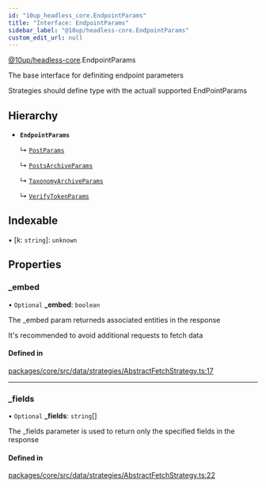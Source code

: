 ```yaml
---
id: "10up_headless_core.EndpointParams"
title: "Interface: EndpointParams"
sidebar_label: "@10up/headless-core.EndpointParams"
custom_edit_url: null
---
```


[@10up/headless-core](../modules/10up_headless_core.md).EndpointParams

The base interface for definiting endpoint parameters

Strategies should define type with the actuall supported EndPointParams

## Hierarchy

- **`EndpointParams`**

  ↳ [`PostParams`](10up_headless_core.PostParams.md)

  ↳ [`PostsArchiveParams`](10up_headless_core.PostsArchiveParams.md)

  ↳ [`TaxonomyArchiveParams`](10up_headless_core.TaxonomyArchiveParams.md)

  ↳ [`VerifyTokenParams`](10up_headless_core.VerifyTokenParams.md)

## Indexable

▪ [k: `string`]: `unknown`

## Properties

### \_embed

• `Optional` **\_embed**: `boolean`

The _embed param returneds associated entities in the response

It's recommended to avoid additional requests to fetch data

#### Defined in

[packages/core/src/data/strategies/AbstractFetchStrategy.ts:17](https://github.com/10up/headless/blob/2a6e2a0/packages/core/src/data/strategies/AbstractFetchStrategy.ts#L17)

___

### \_fields

• `Optional` **\_fields**: `string`[]

The _fields parameter is used to return only the specified fields in the response

#### Defined in

[packages/core/src/data/strategies/AbstractFetchStrategy.ts:22](https://github.com/10up/headless/blob/2a6e2a0/packages/core/src/data/strategies/AbstractFetchStrategy.ts#L22)
